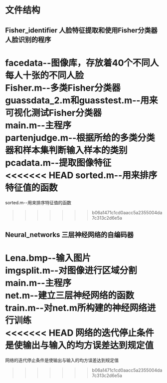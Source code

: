# 文件结构
## Fisher_identifier 人脸特征提取和使用Fisher分类器人脸识别的程序
facedata--图像库，存放着40个不同人每人十张的不同人脸  
Fisher.m--多类Fisher分类器  
guassdata_2.m和guasstest.m--用来可视化测试Fisher分类器  
main.m--主程序  
partenjudge.m--根据所给的多类分类器和样本集判断输入样本的类别  
pcadata.m--提取图像特征  
<<<<<<< HEAD
sorted.m--用来排序特征值的函数  
=======
sorted.m--用来排序特征值的函数
>>>>>>> b06a1471c1cd0aacc5a2355004da7c313c2d6e5a
## Neural_networks 三层神经网络的自编码器
Lena.bmp--输入图片  
imgsplit.m--对图像进行区域分割  
main.m--主程序  
net.m--建立三层神经网络的函数  
train.m--对net.m所构建的神经网络进行训练  
<<<<<<< HEAD
网络的迭代停止条件是使输出与输入的均方误差达到规定值       
=======
网络的迭代停止条件是使输出与输入的均方误差达到规定值
>>>>>>> b06a1471c1cd0aacc5a2355004da7c313c2d6e5a
